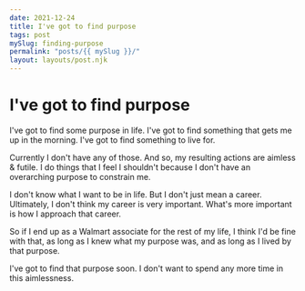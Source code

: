```yaml
---
date: 2021-12-24
title: I've got to find purpose
tags: post
mySlug: finding-purpose
permalink: "posts/{{ mySlug }}/"
layout: layouts/post.njk
---
```


# I've got to find purpose
I've got to find some purpose in life. I've got to find something that gets me up in the morning. I've got to find something to live for. 

Currently I don't have any of those. And so, my resulting actions are aimless & futile. I do things that I feel I shouldn't because I don't have an overarching purpose to constrain me.

I don't know what I want to be in life. But I don't just mean a career. Ultimately, I don't think my career is very important. What's more important is how I approach that career.

So if I end up as a Walmart associate for the rest of my life, I think I'd be fine with that, as long as I knew what my purpose was, and as long as I lived by that purpose. 

I've got to find that purpose soon. I don't want to spend any more time in this aimlessness.
